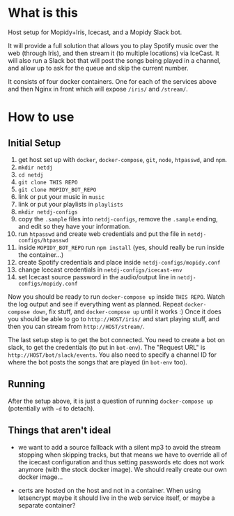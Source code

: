# What is this
Host setup for Mopidy+Iris, Icecast, and a Mopidy Slack bot.

It will provide a full solution that allows you to play Spotify music over the web (through Iris),
and then stream it (to multiple locations) via IceCast. It will also run a Slack bot that will post
the songs being played in a channel, and allow up to ask for the queue and skip the current number.

It consists of four docker containers. One for each of the services above and then Nginx in
front which will expose `/iris/` and `/stream/`.

# How to use

## Initial Setup
1. get host set up with `docker`, `docker-compose`, `git`, `node`, `htpasswd`, and `npm`.
2. `mkdir netdj`
3. `cd netdj`
4. `git clone THIS REPO`
5. `git clone MOPIDY_BOT_REPO`
6. link or put your music in `music`
7. link or put your playlists in `playlists`
8. `mkdir netdj-configs`
9. copy the `.sample` files into `netdj-configs`, remove the `.sample` ending, and edit so they have your
   information.
10. run `htpasswd` and create web credentials and put the file in `netdj-configs/htpasswd`
11. inside `MOPIDY_BOT_REPO` run `npm install` (yes, should really be run inside the container...)
12. create Spotify credentials and place inside `netdj-configs/mopidy.conf`
13. change Icecast credentials in `netdj-configs/icecast-env`
13. set Icecast source password in the audio/output line in `netdj-configs/mopidy.conf`

Now you should be ready to run `docker-compose up` inside `THIS REPO`. Watch the log output and see
if everything went as planned. Repeat `docker-compose down`, fix stuff, and `docker-compose up`
until it works :) Once it does you should be able to go to `http://HOST/iris/` and start playing
stuff, and then you can stream from `http://HOST/stream/`.

The last setup step is to get the bot connected. You need to create a bot on slack, to get the
credentials (to put in `bot-env`). The "Request URL" is `http://HOST/bot/slack/events`. You also
need to specify a channel ID for where the bot posts the songs that are played (in `bot-env` too).

## Running

After the setup above, it is just a question of running `docker-compose up` (potentially with `-d`
to detach).

## Things that aren't ideal

* we want to add a source fallback with a silent mp3 to avoid the stream stopping when skipping tracks,
  but that means we have to override all of the icecast configuration and thus setting passwords etc does
  not work anymore (with the stock docker image). We should really create our own docker image...

* certs are hosted on the host and not in a container. When using letsencrypt maybe it should live in the
  web service itself, or maybe a separate container?
